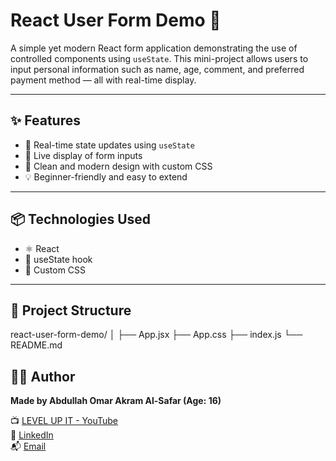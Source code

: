 # React User Form Demo 🧾

A simple yet modern React form application demonstrating the use of controlled components using `useState`. This mini-project allows users to input personal information such as name, age, comment, and preferred payment method — all with real-time display.

---

## ✨ Features

- 🎯 Real-time state updates using `useState`
- 💬 Live display of form inputs
- 🧠 Clean and modern design with custom CSS
- 💡 Beginner-friendly and easy to extend

---

## 📦 Technologies Used

- ⚛️ React
- 🧩 useState hook
- 🎨 Custom CSS

---

## 📂 Project Structure

react-user-form-demo/
│
├── App.jsx
├── App.css
├── index.js
└── README.md

## 👨‍💻 Author

**Made by Abdullah Omar Akram Al-Safar (Age: 16)**

📺 [LEVEL UP IT - YouTube](https://www.youtube.com/@LEVEL_UP_IT)  
🔗 [LinkedIn](https://www.linkedin.com/in/abdullah-omar-2a552834b)  
📬 [Email](mailto:abodyalsafar2009@gmail.com)
